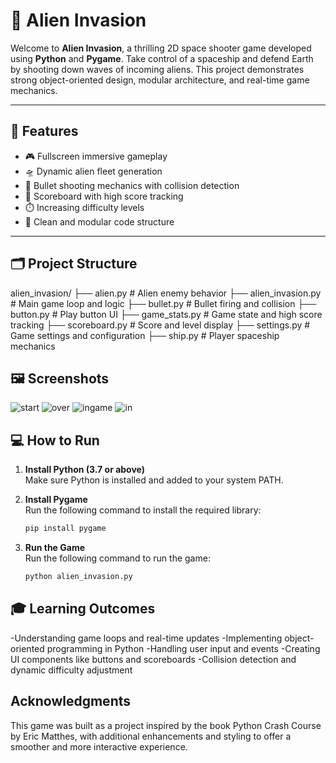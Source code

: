 # 👾 Alien Invasion

Welcome to **Alien Invasion**, a thrilling 2D space shooter game developed using **Python** and **Pygame**. Take control of a spaceship and defend Earth by shooting down waves of incoming aliens. This project demonstrates strong object-oriented design, modular architecture, and real-time game mechanics.

---

## 🚀 Features

- 🎮 Fullscreen immersive gameplay
- 🛸 Dynamic alien fleet generation
- 🔫 Bullet shooting mechanics with collision detection
- 🧠 Scoreboard with high score tracking
- ⏱️ Increasing difficulty levels
- 🧩 Clean and modular code structure

---

## 🗂️ Project Structure

alien_invasion/
├── alien.py # Alien enemy behavior
├── alien_invasion.py # Main game loop and logic
├── bullet.py # Bullet firing and collision
├── button.py # Play button UI
├── game_stats.py # Game state and high score tracking
├── scoreboard.py # Score and level display
├── settings.py # Game settings and configuration
├── ship.py # Player spaceship mechanics

## 🖼️ Screenshots

![start](https://github.com/user-attachments/assets/d6b9aa71-de06-46ff-aea5-c345aa448cb7)
![over](https://github.com/user-attachments/assets/6dce46ac-711e-445c-ac31-88c1a2d9c42f)
![ingame](https://github.com/user-attachments/assets/bccd8145-6a1f-4f90-a403-8a6c51ef5a20)
![in](https://github.com/user-attachments/assets/9e51ab61-7bcc-45ea-add2-4245fe40be87)

## 💻 How to Run

1. **Install Python (3.7 or above)**  
   Make sure Python is installed and added to your system PATH.

2. **Install Pygame**  
   Run the following command to install the required library:
   ```bash
   pip install pygame

3. **Run the Game**  
   Run the following command to run the game:
   ```bash
   python alien_invasion.py

## 🎓 Learning Outcomes

-Understanding game loops and real-time updates
-Implementing object-oriented programming in Python
-Handling user input and events
-Creating UI components like buttons and scoreboards
-Collision detection and dynamic difficulty adjustment

## Acknowledgments
This game was built as a project inspired by the book Python Crash Course by Eric Matthes, with additional enhancements and styling to offer a smoother and more interactive experience.
